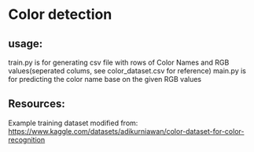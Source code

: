 # Color detection
## usage:
train.py is for generating csv file with rows of Color Names and RGB values(seperated colums, see color_dataset.csv for reference)
main.py is for predicting the color name base on the given RGB values
## Resources:
Example training dataset modified from: https://www.kaggle.com/datasets/adikurniawan/color-dataset-for-color-recognition